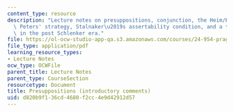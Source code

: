 ```yaml
---
content_type: resource
description: "Lecture notes on presuppositions, conjunction, the Heim/Kartunnen strategy,\
  \ Peters' strategy, Stalnaker\u2019s assertability condition, and a trivalent system\
  \ in the post Schlenker era."
file: https://ol-ocw-studio-app-qa.s3.amazonaws.com/courses/24-954-pragmatics-in-linguistic-theory-spring-2010/d820b9f136cd4680f2cc4e9d42912d57_MIT24_954S10_lec06.pdf
file_type: application/pdf
learning_resource_types:
- Lecture Notes
ocw_type: OCWFile
parent_title: Lecture Notes
parent_type: CourseSection
resourcetype: Document
title: Presuppositions (introductory comments)
uid: d820b9f1-36cd-4680-f2cc-4e9d42912d57
---
```

